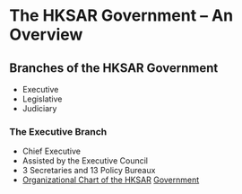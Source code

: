 # The HKSAR Government – An Overview

## Branches of the HKSAR Government

* Executive  
* Legislative  
* Judiciary  

### The Executive Branch

* Chief Executive  
* Assisted by the Executive Council  
* 3 Secretaries and 13 Policy Bureaux  
* [Organizational Chart of the HKSAR](http://www.gov.hk/en/about/govdirectory/govchart/)
  [Government](http://www.gov.hk/en/about/govdirectory/govchart/)



